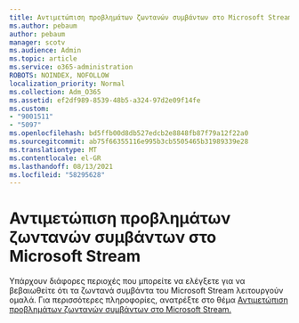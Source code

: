 ```yaml
---
title: Αντιμετώπιση προβλημάτων ζωντανών συμβάντων στο Microsoft Stream
ms.author: pebaum
author: pebaum
manager: scotv
ms.audience: Admin
ms.topic: article
ms.service: o365-administration
ROBOTS: NOINDEX, NOFOLLOW
localization_priority: Normal
ms.collection: Adm_O365
ms.assetid: ef2df989-8539-48b5-a324-97d2e09f14fe
ms.custom:
- "9001511"
- "5097"
ms.openlocfilehash: bd5ffb00d8db527edcb2e8848fb87f79a12f22a0
ms.sourcegitcommit: ab75f66355116e995b3cb5505465b31989339e28
ms.translationtype: MT
ms.contentlocale: el-GR
ms.lasthandoff: 08/13/2021
ms.locfileid: "58295628"
---
```

# <a name="troubleshooting-live-events-in-microsoft-stream"></a>Αντιμετώπιση προβλημάτων ζωντανών συμβάντων στο Microsoft Stream

Υπάρχουν διάφορες περιοχές που μπορείτε να ελέγξετε για να βεβαιωθείτε ότι τα ζωντανά συμβάντα του Microsoft Stream λειτουργούν ομαλά. Για περισσότερες πληροφορίες, ανατρέξτε στο θέμα [Αντιμετώπιση προβλημάτων ζωντανών συμβάντων στο Microsoft Stream.](https://docs.microsoft.com/stream/live-event-troubleshooting)
